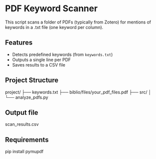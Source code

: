 # PDF Keyword Scanner

This script scans a folder of PDFs (typically from Zotero) for mentions of keywords in a .txt file (one keyword per column).

## Features

- Detects predefined keywords (from `keywords.txt`)
- Outputs a single line per PDF
- Saves results to a CSV file

## Project Structure

project/
├── keywords.txt
├── biblio/files/your_pdf_files.pdf
├── src/
│ └── analyze_pdfs.py


## Output file

scan_results.csv


## Requirements

pip install pymupdf
